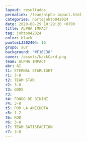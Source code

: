 ```yaml
---
layout: resultados
permalink: /team/alpha-impact.html
categories: nortejohto042024
date: 2020-08-29 10:29:20 +0700
title: ALPHA IMPACT
tag: johto042024
color: black
puntosLJ202404: 16
grupo: sur
background: '#F16C38'
cover: /assets/backCard.png
team: ALPHA IMPACT
abr: AI
t1: ETERNAL STARLIGHT
r1: 3-0
t2: TEAM STAR
r2: 3-0
t3: GODS
r3:
t4: FONDO DE BIKINI
r4: 3-0
t5: POR LA ANECDOTA
r5: 1-2
t6: KOD
r6: 3-0
t7: TEAM SATISFACTION
r7: 3-0
---
```



